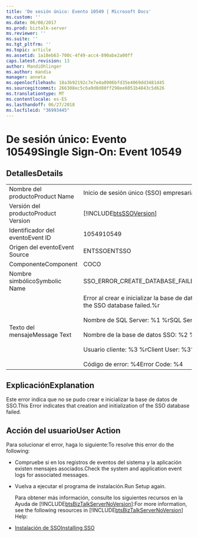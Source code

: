 ```yaml
---
title: 'De sesión único: Evento 10549 | Microsoft Docs'
ms.custom: ''
ms.date: 06/08/2017
ms.prod: biztalk-server
ms.reviewer: ''
ms.suite: ''
ms.tgt_pltfrm: ''
ms.topic: article
ms.assetid: 1a18eb63-700c-4f49-acc4-890abe2a00ff
caps.latest.revision: 13
author: MandiOhlinger
ms.author: mandia
manager: anneta
ms.openlocfilehash: 18a3b92192c7e7e4a0906bfd35e4069dd3481d45
ms.sourcegitcommit: 266308ec5c6a9d8d80ff298ee6051b4843c5d626
ms.translationtype: MT
ms.contentlocale: es-ES
ms.lasthandoff: 06/27/2018
ms.locfileid: "36993445"
---
```

# <a name="single-sign-on-event-10549"></a><span data-ttu-id="81aaa-102">De sesión único: Evento 10549</span><span class="sxs-lookup"><span data-stu-id="81aaa-102">Single Sign-On: Event 10549</span></span>
## <a name="details"></a><span data-ttu-id="81aaa-103">Detalles</span><span class="sxs-lookup"><span data-stu-id="81aaa-103">Details</span></span>  

|                 |                                                                                                                                                                                          |
|-----------------|------------------------------------------------------------------------------------------------------------------------------------------------------------------------------------------|
|  <span data-ttu-id="81aaa-104">Nombre del producto</span><span class="sxs-lookup"><span data-stu-id="81aaa-104">Product Name</span></span>   |                                                                                <span data-ttu-id="81aaa-105">Inicio de sesión único (SSO) empresarial</span><span class="sxs-lookup"><span data-stu-id="81aaa-105">Enterprise Single Sign-On</span></span>                                                                                 |
| <span data-ttu-id="81aaa-106">Versión del producto</span><span class="sxs-lookup"><span data-stu-id="81aaa-106">Product Version</span></span> |                                                                [!INCLUDE[btsSSOVersion](../includes/btsssoversion-md.md)]                                                                |
|    <span data-ttu-id="81aaa-107">Identificador del evento</span><span class="sxs-lookup"><span data-stu-id="81aaa-107">Event ID</span></span>     |                                                                                          <span data-ttu-id="81aaa-108">10549</span><span class="sxs-lookup"><span data-stu-id="81aaa-108">10549</span></span>                                                                                           |
|  <span data-ttu-id="81aaa-109">Origen del evento</span><span class="sxs-lookup"><span data-stu-id="81aaa-109">Event Source</span></span>   |                                                                                          <span data-ttu-id="81aaa-110">ENTSSO</span><span class="sxs-lookup"><span data-stu-id="81aaa-110">ENTSSO</span></span>                                                                                          |
|    <span data-ttu-id="81aaa-111">Componente</span><span class="sxs-lookup"><span data-stu-id="81aaa-111">Component</span></span>    |                                                                                            <span data-ttu-id="81aaa-112">CO</span><span class="sxs-lookup"><span data-stu-id="81aaa-112">CO</span></span>                                                                                            |
|  <span data-ttu-id="81aaa-113">Nombre simbólico</span><span class="sxs-lookup"><span data-stu-id="81aaa-113">Symbolic Name</span></span>  |                                                                             <span data-ttu-id="81aaa-114">SSO_ERROR_CREATE_DATABASE_FAILED</span><span class="sxs-lookup"><span data-stu-id="81aaa-114">SSO_ERROR_CREATE_DATABASE_FAILED</span></span>                                                                             |
|  <span data-ttu-id="81aaa-115">Texto del mensaje</span><span class="sxs-lookup"><span data-stu-id="81aaa-115">Message Text</span></span>   | <span data-ttu-id="81aaa-116">Error al crear e inicializar la base de datos de SSO.%r</span><span class="sxs-lookup"><span data-stu-id="81aaa-116">Creation and initialization of the SSO database failed.%r</span></span><br /><br /> <span data-ttu-id="81aaa-117">Nombre de SQL Server: %1 %r</span><span class="sxs-lookup"><span data-stu-id="81aaa-117">SQL Server Name: %1%r</span></span><br /><br /> <span data-ttu-id="81aaa-118">Nombre de la base de datos SSO: %2 %r</span><span class="sxs-lookup"><span data-stu-id="81aaa-118">SSO Database Name: %2%r</span></span><br /><br /> <span data-ttu-id="81aaa-119">Usuario cliente: %3 %r</span><span class="sxs-lookup"><span data-stu-id="81aaa-119">Client User: %3%r</span></span><br /><br /> <span data-ttu-id="81aaa-120">Código de error: %4</span><span class="sxs-lookup"><span data-stu-id="81aaa-120">Error Code: %4</span></span> |

## <a name="explanation"></a><span data-ttu-id="81aaa-121">Explicación</span><span class="sxs-lookup"><span data-stu-id="81aaa-121">Explanation</span></span>  
 <span data-ttu-id="81aaa-122">Este error indica que no se pudo crear e inicializar la base de datos de SSO.</span><span class="sxs-lookup"><span data-stu-id="81aaa-122">This Error indicates that creation and initialization of the SSO database failed.</span></span>  

## <a name="user-action"></a><span data-ttu-id="81aaa-123">Acción del usuario</span><span class="sxs-lookup"><span data-stu-id="81aaa-123">User Action</span></span>  
 <span data-ttu-id="81aaa-124">Para solucionar el error, haga lo siguiente:</span><span class="sxs-lookup"><span data-stu-id="81aaa-124">To resolve this error do the following:</span></span>  

- <span data-ttu-id="81aaa-125">Compruebe si en los registros de eventos del sistema y la aplicación existen mensajes asociados.</span><span class="sxs-lookup"><span data-stu-id="81aaa-125">Check the system and application event logs for associated messages.</span></span>  

- <span data-ttu-id="81aaa-126">Vuelva a ejecutar el programa de instalación.</span><span class="sxs-lookup"><span data-stu-id="81aaa-126">Run Setup again.</span></span>  

  <span data-ttu-id="81aaa-127">Para obtener más información, consulte los siguientes recursos en la Ayuda de [!INCLUDE[btsBizTalkServerNoVersion](../includes/btsbiztalkservernoversion-md.md)]:</span><span class="sxs-lookup"><span data-stu-id="81aaa-127">For more information, see the following resources in [!INCLUDE[btsBizTalkServerNoVersion](../includes/btsbiztalkservernoversion-md.md)] Help:</span></span>  

- [<span data-ttu-id="81aaa-128">Instalación de SSO</span><span class="sxs-lookup"><span data-stu-id="81aaa-128">Installing SSO</span></span>](../core/installing-sso.md)
